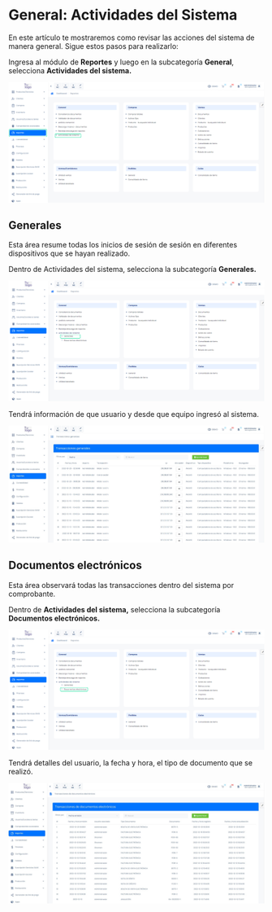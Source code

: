 # General: Actividades del Sistema

En este artículo te mostraremos como revisar las acciones del sistema de manera general. Sigue estos pasos para realizarlo:

Ingresa al módulo de **Reportes** y luego en la subcategoría **General**, selecciona **Actividades del sistema.**

![Alt text](img/General_Actividades_del_Sistema_01.jpg)

## Generales

Esta área resume todas los inicios de sesión de sesión en diferentes dispositivos que se hayan realizado.

Dentro de Actividades del sistema, selecciona la subcategoría **Generales.**

![Alt text](img/General_Actividades_del_Sistema_02.jpg)

Tendrá información de que usuario y desde que equipo ingresó al sistema.

![Alt text](img/General_Actividades_del_Sistema_03.jpg)

## Documentos electrónicos

Esta área observará todas las transacciones dentro del sistema por comprobante.

Dentro de **Actividades del sistema,** selecciona la subcategoría **Documentos electrónicos.**

![Alt text](img/General_Actividades_del_Sistema_04.jpg)

Tendrá detalles del usuario, la fecha y hora, el tipo de documento que se realizó.

![Alt text](img/General_Actividades_del_Sistema_05.jpg)
